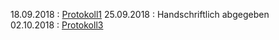 18.09.2018 : [Protokoll1](https://github.com/wegpam14/Protokoll1) 
25.09.2018 : Handschriftlich abgegeben   
02.10.2018 : [Protokoll3](https://github.com/wegpam14/Protokoll/blob/master/Protokoll3.md) 
